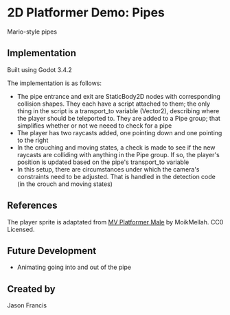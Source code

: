 # 2D Platformer Demo: Pipes

Mario-style pipes

## Implementation

Built using Godot 3.4.2

The implementation is as follows:
 - The pipe entrance and exit are StaticBody2D nodes with corresponding collision shapes. They each have a script attached to them; the only thing in the script is a transport_to variable (Vector2), describing where the player should be teleported to. They are added to a Pipe group; that simplifies whether or not we neeed to check for a pipe
 - The player has two raycasts added, one pointing down and one pointing to the right
 - In the crouching and moving states, a check is made to see if the new raycasts are colliding with anything in the Pipe group. If so, the player's position is updated based on the pipe's transport_to variable
 - In this setup, there are circumstances under which the camera's constraints need to be adjusted. That is handled in the detection code (in the crouch and moving states)

## References

The player sprite is adaptated from [MV Platformer Male](https://opengameart.org/content/mv-platformer-male-32x64) by MoikMellah. CC0 Licensed.

## Future Development

 - Animating going into and out of the pipe

## Created by 

Jason Francis